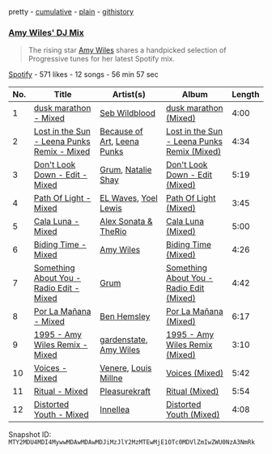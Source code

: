 pretty - [cumulative](/playlists/cumulative/37i9dQZF1DX8Imas7RTB6t.md) - [plain](/playlists/plain/37i9dQZF1DX8Imas7RTB6t) - [githistory](https://github.githistory.xyz/mackorone/spotify-playlist-archive/blob/main/playlists/plain/37i9dQZF1DX8Imas7RTB6t)

### [Amy Wiles' DJ Mix](https://open.spotify.com/playlist/37i9dQZF1DX8Imas7RTB6t)

> The rising star <a href=“spotify:artist:4ztolv1NbTfNxSjS1EgtOX”>Amy Wiles</a>  shares a handpicked selection of Progressive tunes for her latest Spotify mix.

[Spotify](https://open.spotify.com/user/spotify) - 571 likes - 12 songs - 56 min 57 sec

| No. | Title | Artist(s) | Album | Length |
|---|---|---|---|---|
| 1 | [dusk marathon \- Mixed](https://open.spotify.com/track/49huTHTsxZf8vkXbmVAwiK) | [Seb Wildblood](https://open.spotify.com/artist/51Rlwvwkj8L3zakIRr6dUV) | [dusk marathon \(Mixed\)](https://open.spotify.com/album/2wAQVD4X1AriI5gt8nGuwC) | 4:00 |
| 2 | [Lost in the Sun \- Leena Punks Remix \- Mixed](https://open.spotify.com/track/0RkOhvOmqHmnK0PBafZvOE) | [Because of Art](https://open.spotify.com/artist/4Cmrx83CCgN8X1hkyhkUkq), [Leena Punks](https://open.spotify.com/artist/4v86SW8ZXq6cYAvMnaqYWt) | [Lost in the Sun \- Leena Punks Remix \(Mixed\)](https://open.spotify.com/album/7kpqpRrqBjjDlm7LHL5NJY) | 4:34 |
| 3 | [Don't Look Down \- Edit \- Mixed](https://open.spotify.com/track/5uAE31Ryjiy7aztTZ9SJMR) | [Grum](https://open.spotify.com/artist/3VEqFWRt47xQAZJMBF3duQ), [Natalie Shay](https://open.spotify.com/artist/6pDapjUwN36LXMdYk0WKuQ) | [Don't Look Down \- Edit \(Mixed\)](https://open.spotify.com/album/0mXcL0CqTJDWE5PkQcX5Wv) | 5:19 |
| 4 | [Path Of Light \- Mixed](https://open.spotify.com/track/4e2iYezcugAqLLi8KaEY2C) | [EL Waves](https://open.spotify.com/artist/0A3ZPfG5yGOmuFh5UzNZBH), [Yoel Lewis](https://open.spotify.com/artist/3NL4BIiZNFgeCkiVCRitKP) | [Path Of Light \(Mixed\)](https://open.spotify.com/album/1iIsRqYiHb5b49PyunMWHX) | 3:45 |
| 5 | [Cala Luna \- Mixed](https://open.spotify.com/track/6qRqwy3GPQcjwXi9qDX2QT) | [Alex Sonata & TheRio](https://open.spotify.com/artist/0R3Imkf3vLjMsdx46OC2Ej) | [Cala Luna \(Mixed\)](https://open.spotify.com/album/0qRatRpu8ddr3CtqelbM1q) | 5:00 |
| 6 | [Biding Time \- Mixed](https://open.spotify.com/track/6r5pomlKdcfMR30Ib147kJ) | [Amy Wiles](https://open.spotify.com/artist/4ztolv1NbTfNxSjS1EgtOX) | [Biding Time \(Mixed\)](https://open.spotify.com/album/5P5oyNmC6Up0zPbgFGl3NU) | 4:26 |
| 7 | [Something About You \- Radio Edit \- Mixed](https://open.spotify.com/track/6yLGCZEFbrMbqGXELYNavz) | [Grum](https://open.spotify.com/artist/3VEqFWRt47xQAZJMBF3duQ) | [Something About You \- Radio Edit \(Mixed\)](https://open.spotify.com/album/4dD0KqgmobNWSoibCWN2Cb) | 4:42 |
| 8 | [Por La Mañana \- Mixed](https://open.spotify.com/track/1aWV2SQS18WtDoL3YpYIG5) | [Ben Hemsley](https://open.spotify.com/artist/366L4EjZXBPYbHs9XDQILZ) | [Por La Mañana \(Mixed\)](https://open.spotify.com/album/1Trjl8bkyQ2LYiXUnRieRH) | 6:17 |
| 9 | [1995 \- Amy Wiles Remix \- Mixed](https://open.spotify.com/track/0O54ZkBCvuM0i80HghYRkh) | [gardenstate](https://open.spotify.com/artist/1XcPIHqirx1Jaxm2bAxMeV), [Amy Wiles](https://open.spotify.com/artist/4ztolv1NbTfNxSjS1EgtOX) | [1995 \- Amy Wiles Remix \(Mixed\)](https://open.spotify.com/album/0OEcC1Oe0BNlOGpV8IvrRL) | 3:10 |
| 10 | [Voices \- Mixed](https://open.spotify.com/track/49Y9uGIoj8j7iy3u7afnoS) | [Venere](https://open.spotify.com/artist/3ksU3RFXftYAKokwFCFmF8), [Louis Millne](https://open.spotify.com/artist/6oVWsUniV39LusFsC7axlb) | [Voices \(Mixed\)](https://open.spotify.com/album/397QEP9h6qTrEmH8M5bFkD) | 5:42 |
| 11 | [Ritual \- Mixed](https://open.spotify.com/track/3lribXpaTrrgssSsklr4o8) | [Pleasurekraft](https://open.spotify.com/artist/4ipS3ZbqP46bs124yqp9N4) | [Ritual \(Mixed\)](https://open.spotify.com/album/2vlrMkvS3lba0jjx2pLHR5) | 5:54 |
| 12 | [Distorted Youth \- Mixed](https://open.spotify.com/track/28JBAbNK4zXyMhUk5jYcZU) | [Innellea](https://open.spotify.com/artist/71rqI5HtraA3qXBwatyG6e) | [Distorted Youth \(Mixed\)](https://open.spotify.com/album/2CzzkpprkrwgsVrxETUPYu) | 4:08 |

Snapshot ID: `MTY2MDU4MDI4MywwMDAwMDAwMDJiMzJlY2MzMTEwMjE1OTc0MDVlZmIwZWU0NzA3NmRk`
